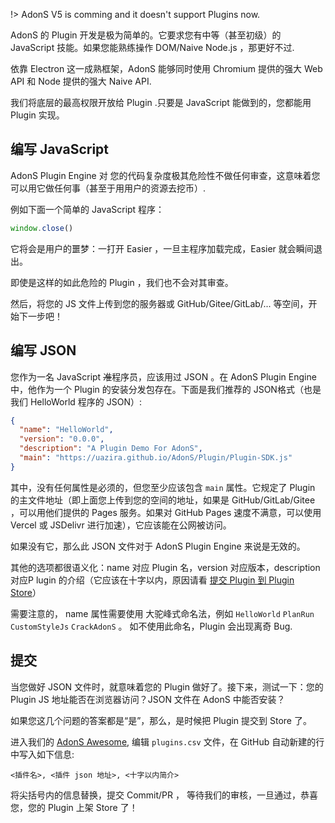 !> AdonS V5 is comming and it doesn't support Plugins now.

AdonS 的 Plugin 开发是极为简单的。它要求您有中等（甚至初级）的 JavaScript 技能。如果您能熟练操作 DOM/Naive Node.js ，那更好不过.

依靠 Electron 这一成熟框架，AdonS 能够同时使用 Chromium 提供的强大 Web API 和 Node 提供的强大 Naive API.

我们将底层的最高权限开放给 Plugin .只要是 JavaScript 能做到的，您都能用 Plugin 实现。

## 编写 JavaScript

AdonS Plugin Engine 对 您的代码复杂度极其危险性不做任何审查，这意味着您可以用它做任何事（甚至于用用户的资源去挖币）.

例如下面一个简单的 JavaScript 程序：

```js
window.close()
```

它将会是用户的噩梦：一打开 Easier ，一旦主程序加载完成，Easier 就会瞬间退出。

即使是这样的如此危险的 Plugin ，我们也不会对其审查。

然后，将您的 JS 文件上传到您的服务器或 GitHub/Gitee/GitLab/... 等空间，开始下一步吧！

## 编写 JSON

您作为一名 JavaScript ~~准~~程序员，应该用过 JSON 。在 AdonS Plugin Engine 中，他作为一个 Plugin 的安装分发包存在。下面是我们推荐的 JSON格式（也是我们 HelloWorld 程序的 JSON）:

```json
{
  "name": "HelloWorld",
  "version": "0.0.0",
  "description": "A Plugin Demo For AdonS",
  "main": "https://uazira.github.io/AdonS/Plugin/Plugin-SDK.js"
}
```

其中，没有任何属性是必须的，但您至少应该包含 `main` 属性。它规定了 Plugin 的主文件地址（即上面您上传到您的空间的地址，如果是 GitHub/GitLab/Gitee ，可以用他们提供的 Pages 服务。如果对 GitHub Pages 速度不满意，可以使用 Vercel 或 JSDelivr 进行加速），它应该能在公网被访问。

如果没有它，那么此 JSON 文件对于 AdonS Plugin Engine 来说是无效的。

其他的选项都很语义化：name 对应 Plugin 名，version 对应版本，description 对应P lugin 的介绍（它应该在十字以内，原因请看 [提交 Plugin 到 Plugin Store](#提交)）

需要注意的， name 属性需要使用 大驼峰式命名法，例如 `HelloWorld` `PlanRun` `CustomStyleJs` `CrackAdonS` 。 如不使用此命名，Plugin 会出现离奇 Bug.

## 提交

当您做好 JSON 文件时，就意味着您的 Plugin 做好了。接下来，测试一下：您的 Plugin JS 地址能否在浏览器访问？JSON 文件在 AdonS 中能否安装？

如果您这几个问题的答案都是“是”，那么，是时候把 Plugin 提交到 Store 了。 

进入我们的 [AdonS Awesome](https://github.com/Uazira/AdonS-Plugins), 编辑 `plugins.csv` 文件，在 GitHub 自动新建的行中写入如下信息:

```
<插件名>, <插件 json 地址>, <十字以内简介>
```

将尖括号内的信息替换，提交 Commit/PR ， 等待我们的审核，一旦通过，恭喜您，您的 Plugin 上架 Store 了！
